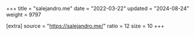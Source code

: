 +++
title = "salejandro.me"
date = "2022-03-22"
updated = "2024-08-24"
weight = 9797

[extra]
source = "https://salejandro.me/"
ratio = 12
size = 10
+++
